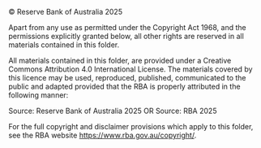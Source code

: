 © Reserve Bank of Australia 2025

Apart from any use as permitted under the Copyright Act 1968, and the permissions explicitly granted below, all other rights are reserved in all materials contained in this folder.

All materials contained in this folder, are provided under a Creative Commons Attribution 4.0 International License. The materials covered by this licence may be used, reproduced, published, communicated to the public and adapted provided that the RBA is properly attributed in the following manner:

Source: Reserve Bank of Australia 2025 OR Source: RBA 2025

For the full copyright and disclaimer provisions which apply to this folder, see the RBA website <https://www.rba.gov.au/copyright/>.